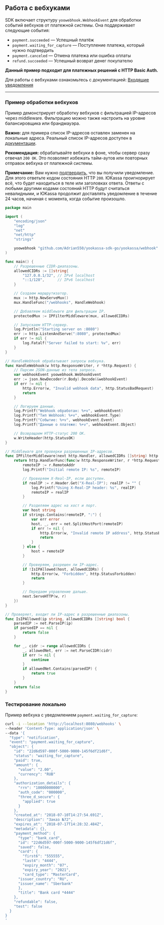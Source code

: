 ## Работа с вебхуками

SDK включает структуру `yoowebhook.WebhookEvent` для обработки событий вебхуков от платежной системы. Она поддерживает следующие события:
- `payment.succeeded` — Успешный платёж
- `payment.waiting_for_capture` — Поступление платежа, который нужно подтвердить
- `payment.canceled` — Отмена платежа или ошибка оплаты
- `refund.succeeded` — Успешный возврат денег покупателю

**Данный пример подходит для платежных решений с HTTP Basic Auth.**

Для работы с вебхуками ознакомьтесь с документацией:
[Входящие уведомления](https://yookassa.ru/developers/using-api/webhooks)

---

### Пример обработки вебхуков

Пример демонстрирует обработку вебхуков с фильтрацией IP-адресов через middleware. Фильтрацию можно также настроить на уровне балансировщика или брандмауэра.

**Важно:** для примера список IP-адресов оставлен заменен на локальные адреса. Реальный список IP-адресов доступен в [документации](https://yookassa.ru/developers/using-api/webhooks#ip).

**Рекомендация:** обрабатывайте вебхуки в фоне, чтобы сервер сразу отвечал `200 OK`. Это позволяет избежать тайм-аутов или повторных отправок вебхука от платежной системы.

**Примечание:** Вам нужно [подтвердить](https://yookassa.ru/developers/using-api/webhooks#using), что вы получили уведомление. Для этого ответьте кодом состояния HTTP `200`. ЮKassa проигнорирует всё, что будет находиться в теле или заголовках ответа. Ответы с любыми другими кодами состояний HTTP будут считаться невалидными, и ЮKassa продолжит доставлять уведомление в течение 24 часов, начиная с момента, когда событие произошло.


```go
package main

import (
	"encoding/json"
	"log"
	"net"
	"net/http"
	"strings"

	yoowebhook "github.com/Adrian550/yookassa-sdk-go/yookassa/webhook"
)

func main() {
	// Разрешенные CIDR-диапазоны.
	allowedCIDRs := []string{
		"127.0.0.1/32", // IPv4 localhost
		"::1/128",      // IPv6 localhost
	}

	// Создаем маршрутизатор.
	mux := http.NewServeMux()
	mux.HandleFunc("/webhooks", HandleWebhook)

	// Добавляем middleware для фильтрации IP.
	protectedMux := IPFilterMiddleware(mux, allowedCIDRs)

	// Запускаем HTTP-сервер.
	log.Println("Starting server on :8080")
	err := http.ListenAndServe(":8080", protectedMux)
	if err != nil {
		log.Fatalf("Server failed to start: %v", err)
	}
}

// HandleWebhook обрабатывает запросы вебхука.
func HandleWebhook(w http.ResponseWriter, r *http.Request) {
	// Парсим JSON-данные из тела запроса.
	var webhookEvent yoowebhook.WebhookEvent
	err := json.NewDecoder(r.Body).Decode(&webhookEvent)
	if err != nil {
		http.Error(w, "Invalid webhook data", http.StatusBadRequest)
		return
	}

	// Логируем данные.
	log.Printf("Webhook обработан: %+v", webhookEvent)
	log.Printf("Тип Webhook: %+v", webhookEvent.Type)
	log.Printf("Событие: %+v", webhookEvent.Event)
	log.Printf("Данные о платеже: %+v", webhookEvent.Object)

	// Возвращаем HTTP-статус 200 OK.
	w.WriteHeader(http.StatusOK)
}

// Middleware для проверки разрешенных IP-адресов.
func IPFilterMiddleware(next http.Handler, allowedCIDRs []string) http.Handler {
	return http.HandlerFunc(func(w http.ResponseWriter, r *http.Request) {
		remoteIP := r.RemoteAddr
		log.Printf("Initial remote IP: %s", remoteIP)

		// Проверяем X-Real-IP, если доступен.
		if realIP := r.Header.Get("X-Real-IP"); realIP != "" {
			log.Printf("Using X-Real-IP header: %s", realIP)
			remoteIP = realIP
		}

		// Разделяем адрес на хост и порт.
		var host string
		if strings.Contains(remoteIP, ":") {
			var err error
			host, _, err = net.SplitHostPort(remoteIP)
			if err != nil {
				http.Error(w, "Invalid remote IP address", http.StatusBadRequest)
				return
			}
		} else {
			host = remoteIP
		}

		// Проверяем, разрешен ли IP-адрес.
		if !IsIPAllowed(host, allowedCIDRs) {
			http.Error(w, "Forbidden", http.StatusForbidden)
			return
		}

		// Передаем управление дальше.
		next.ServeHTTP(w, r)
	})
}

// Проверяет, входит ли IP-адрес в разрешенные диапазоны.
func IsIPAllowed(ip string, allowedCIDRs []string) bool {
	parsedIP := net.ParseIP(ip)
	if parsedIP == nil {
		return false
	}

	for _, cidr := range allowedCIDRs {
		_, allowedNet, err := net.ParseCIDR(cidr)
		if err != nil {
			continue
		}
		if allowedNet.Contains(parsedIP) {
			return true
		}
	}
	return false
}
```


### Тестирование локально

Пример вебхука с уведомлением `payment.waiting_for_capture`:

```bash
curl -i --location 'http://localhost:8080/webhooks' \
--header 'Content-Type: application/json' \
--data '{
  "type": "notification",
  "event": "payment.waiting_for_capture",
  "object": {
    "id": "22d6d597-000f-5000-9000-145f6df21d6f",
    "status": "waiting_for_capture",
    "paid": true,
    "amount": {
      "value": "2.00",
      "currency": "RUB"
    },
    "authorization_details": {
      "rrn": "10000000000",
      "auth_code": "000000",
      "three_d_secure": {
        "applied": true
      }
    },
    "created_at": "2018-07-10T14:27:54.691Z",
    "description": "Заказ №72",
    "expires_at": "2018-07-17T14:28:32.484Z",
    "metadata": {},
    "payment_method": {
      "type": "bank_card",
      "id": "22d6d597-000f-5000-9000-145f6df21d6f",
      "saved": false,
      "card": {
        "first6": "555555",
        "last4": "4444",
        "expiry_month": "07",
        "expiry_year": "2021",
        "card_type": "MasterCard",
      "issuer_country": "RU",
      "issuer_name": "Sberbank"
      },
      "title": "Bank card *4444"
    },
    "refundable": false,
    "test": false
  }
}
'
```